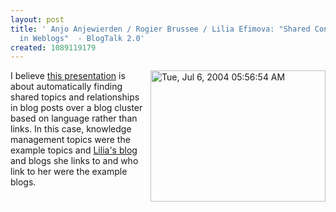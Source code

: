 ```yaml
---
layout: post
title: ' Anjo Anjewierden / Rogier Brussee / Lilia Efimova: "Shared Conceptualizations
  in Weblogs"  - BlogTalk 2.0'
created: 1089119179
---
```

<a href="http://www.rolandtanglao.com/images/Tue, Jul 6, 2004 05:56:54 AM.jpg" onclick="window.open('http://www.rolandtanglao.com/images/Tue, Jul 6, 2004 05:56:54 AM.jpg','popup','width=640,height=480,scrollbars=yes,resizable=yes,toolbar=no,directories=no,location=no,menubar=no,status=yes,left=0,top=0');return false"><img src="http://www.rolandtanglao.com/images/Tue, Jul 6, 2004 05:56:54 AM-tm.jpg" align="right" height="210" width="280" alt="Tue, Jul 6, 2004 05:56:54 AM" /></a>

I believe <a href="http://blog.mathemagenic.com/2004/07/06.html#a1269">this presentation</a> is about automatically finding shared topics and relationships in blog posts over a blog cluster based on language rather than links.  In this case, knowledge management topics were the example topics and <a href="http://blog.mathemagenic.com/">Lilia's blog</a> and blogs she links to and who link to her were the example blogs.

